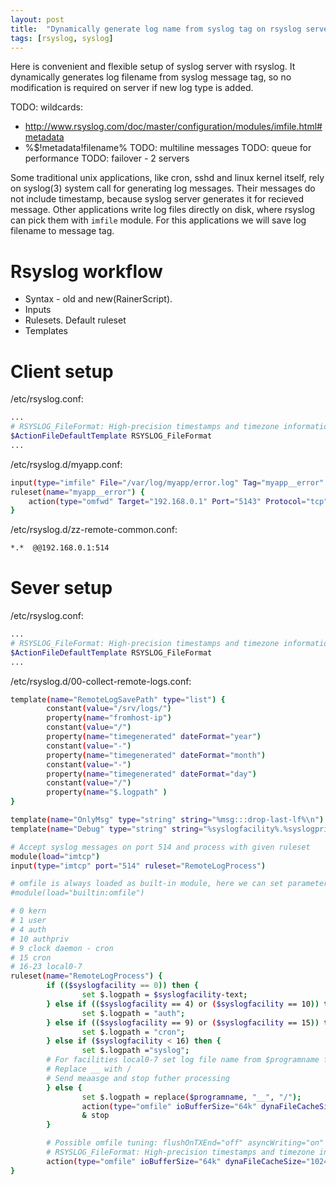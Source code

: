 ```yaml
---
layout: post
title:  "Dynamically generate log name from syslog tag on rsyslog server"
tags: [rsyslog, syslog]
---
```


Here is convenient and flexible setup of syslog server with rsyslog. It dynamically generates log filename from syslog message tag, so no modification is required on server if new log type is added.

TODO: wildcards:
* http://www.rsyslog.com/doc/master/configuration/modules/imfile.html#metadata
* %$!metadata!filename%
TODO: multiline messages
TODO: queue for performance
TODO: failover - 2 servers

Some traditional unix applications, like cron, sshd and linux kernel itself, rely on syslog(3) system call for generating log messages. Their messages do not include timestamp, because syslog server generates it for recieved message. Other applications write log files directly on disk, where rsyslog can pick them with `imfile` module. For this applications we will save log filename to message tag.

Rsyslog workflow
================

* Syntax - old and new(RainerScript).
* Inputs
* Rulesets. Default ruleset
* Templates

Client setup
============

/etc/rsyslog.conf:


```bash
...
# RSYSLOG_FileFormat: High-precision timestamps and timezone information
$ActionFileDefaultTemplate RSYSLOG_FileFormat
...
```

/etc/rsyslog.d/myapp.conf:

```bash
input(type="imfile" File="/var/log/myapp/error.log" Tag="myapp__error" ruleset="myapp__error")
ruleset(name="myapp__error") {
    action(type="omfwd" Target="192.168.0.1" Port="5143" Protocol="tcp")
}
```

/etc/rsyslog.d/zz-remote-common.conf:

```bash
*.*  @@192.168.0.1:514
```


Sever setup
===========

/etc/rsyslog.conf:

```bash
...
# RSYSLOG_FileFormat: High-precision timestamps and timezone information
$ActionFileDefaultTemplate RSYSLOG_FileFormat
...
```

/etc/rsyslog.d/00-collect-remote-logs.conf:

```bash
template(name="RemoteLogSavePath" type="list") {
        constant(value="/srv/logs/")
        property(name="fromhost-ip")
        constant(value="/")
        property(name="timegenerated" dateFormat="year")
        constant(value="-")
        property(name="timegenerated" dateFormat="month")
        constant(value="-")
        property(name="timegenerated" dateFormat="day")
        constant(value="/")
        property(name="$.logpath" )
}

template(name="OnlyMsg" type="string" string="%msg:::drop-last-lf%\n")
template(name="Debug" type="string" string="%syslogfacility%.%syslogpriority% %syslogfacility-text%.%syslogpriority% %programname% %msg:::drop-last-lf%\n")

# Accept syslog messages on port 514 and process with given ruleset
module(load="imtcp")
input(type="imtcp" port="514" ruleset="RemoteLogProcess")

# omfile is always loaded as built-in module, here we can set parameters
#module(load="builtin:omfile")

# 0 kern
# 1 user
# 4 auth
# 10 authpriv
# 9 clock daemon - cron
# 15 cron
# 16-23 local0-7
ruleset(name="RemoteLogProcess") {
        if (($syslogfacility == 0)) then {
                set $.logpath = $syslogfacility-text;
        } else if (($syslogfacility == 4) or ($syslogfacility == 10)) then {
                set $.logpath = "auth";
        } else if (($syslogfacility == 9) or ($syslogfacility == 15)) then {
                set $.logpath = "cron";
        } else if ($syslogfacility < 16) then {
                set $.logpath ="syslog";
        # For facilities local0-7 set log file name from $programname field
        # Replace __ with /
        # Send meaasge and stop futher processing
        } else {
                set $.logpath = replace($programname, "__", "/");
                action(type="omfile" ioBufferSize="64k" dynaFileCacheSize="1024" dynaFile="RemoteLogSavePath" template="OnlyMsg")
                & stop
        }

        # Possible omfile tuning: flushOnTXEnd="off" asyncWriting="on"
        # RSYSLOG_FileFormat: High-precision timestamps and timezone information
        action(type="omfile" ioBufferSize="64k" dynaFileCacheSize="1024" dynaFile="RemoteLogSavePath" template="RSYSLOG_FileFormat")
}
```
